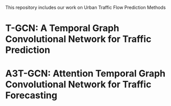This repository includes our work on Urban Traffic Flow Prediction Methods
# T-GCN: A Temporal Graph Convolutional Network for Traffic Prediction
# A3T-GCN: Attention Temporal Graph Convolutional Network for Traffic Forecasting

